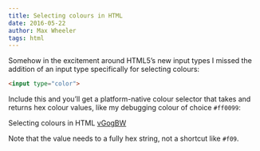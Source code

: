 ```yaml
---
title: Selecting colours in HTML
date: 2016-05-22
author: Max Wheeler
tags: html
---
```


Somehow in the excitement around HTML5’s new input types I missed the addition of an input type specifically for selecting colours:

```html
<input type="color">
```

Include this and you’ll get a platform-native colour selector that takes and returns hex colour values, like my debugging colour of choice `#ff0099`:

<p data-height="200" data-theme-id="0" data-slug-hash="vGogBW" data-default-tab="result" data-user="makenosound" data-embed-version="2" class="codepen">Selecting colours in HTML <a href="http://codepen.io/makenosound/pen/vGogBW/">vGogBW</a></p>
<script async src="//assets.codepen.io/assets/embed/ei.js"></script>

Note that the value needs to a fully hex string, not a shortcut like `#f09`.
